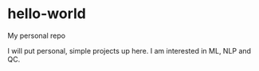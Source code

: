 # hello-world
My personal repo

I will put personal, simple projects up here.
I am interested in ML, NLP and QC. 
